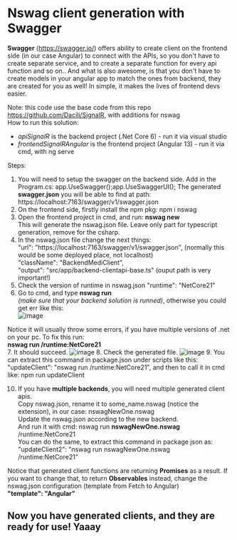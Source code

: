 # Nswag client generation with Swagger

**Swagger** (https://swagger.io/) offers ability to create client on the frontend side (in our case Angular) to connect with the APIs, so you don't have to create separate service, and to create a separate function for every api function and so on.. And what is also awesome, is that you don't have to create models in your angular app to match the ones from backend, they are created for you as well! In simple, it makes the lives of frontend devs easier. 

Note: this code use the base code from this repo https://github.com/Dacili/SignalR, with additions for nswag  
How to run this solution:
- *apiSignalR* is the backend project (.Net Core 6) - run it via visual studio
- *frontendSignalRAngular* is the frontend project (Angular 13) - run it via cmd, with ng serve

Steps:
1. You will need to setup the swagger on the backend side. Add in the Program.cs: app.UseSwagger();app.UseSwaggerUI();
The generated **swagger.json** you will be able to find at path: https://localhost:7163/swagger/v1/swagger.json
2. On the frontend side, firstly install the npm pkg: npm i nswag
3. Open the frontend project in cmd, and run: **nswag new**   
This will generate the nswag.json file. Leave only part for typescript generation, remove for the csharp.
4. In the nswag.json file change the next things:  
"url": "https://localhost:7163/swagger/v1/swagger.json", (normally this would be some deployed place, not localhost)  
"className": "BackendMediClient",   
"output": "src/app/backend-clientapi-base.ts" (ouput path is very important!)
5. Check the version of runtime in nswag.json   "runtime": "NetCore21"
6. Go to cmd, and type **nswag run**    
 *(make sure that your backend solution is runned)*, otherwise you could get err like this:  
![image](https://user-images.githubusercontent.com/37112852/205689758-4f3814fa-4b8c-4356-a54a-f40b77e8d26e.png)

Notice it will usually throw some errors, if you have multiple versions of .net on your pc. To fix this run:  
**nswag run /runtime:NetCore21**  
7. It should succeed. ![image](https://user-images.githubusercontent.com/37112852/205678381-a12e1115-6c6e-472a-98b6-0d6ab3474517.png)
8. Check the generated file. ![image](https://user-images.githubusercontent.com/37112852/205679054-efa7d371-1d58-4b29-89e1-ef6cbd74d358.png)
9. You can extract this command in package.json under scripts like this:  
"updateClient": "nswag run /runtime:NetCore21",   and then to call it in cmd like: npm run updateClient  
  
10. If you have **multiple backends**, you will need multiple generated client apis.  
Copy nswag.json, rename it to some_name.nswag (notice the extension), in our case:  nswagNewOne.nswag  
Update the nswag.json according to the new backend.  
And run it with cmd:  nswag run **nswagNewOne.nswag** /runtime:NetCore21  
You can do the same, to extract this command in package json as:  "updateClient2": "nswag run nswagNewOne.nswag /runtime:NetCore21"  
  
Notice that generated client functions are returning **Promises** as a result. If you want to change that, to return **Observables** instead, change the nswag.json configuration (template from Fetch to Angular)     
**"template": "Angular"**

  
## Now you have generated clients, and they are ready for use! Yaaay




